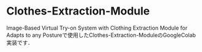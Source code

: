 # Clothes-Extraction-Module
Image-Based Virtual Try-on System with Clothing Extraction Module for Adapts to any Postureで使用したClothes-Extraction-ModuleのGoogleColab実装です．
